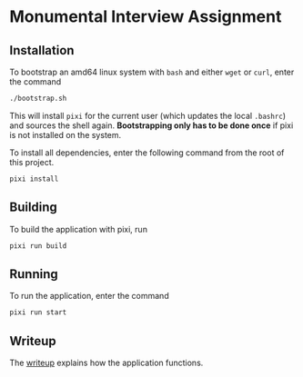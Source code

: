 # Monumental Interview Assignment

## Installation

To bootstrap an amd64 linux system with `bash` and either `wget` or `curl`, enter the command

```bash
./bootstrap.sh
```

This will install `pixi` for the current user (which updates the local `.bashrc`) and sources
the shell again. **Bootstrapping only has to be done once** if pixi is not installed on the system.

To install all dependencies, enter the following command from the root of this project.

```bash
pixi install
```

## Building

To build the application with pixi, run

```bash
pixi run build
```

## Running

To run the application, enter the command

```bash
pixi run start
```

## Writeup

The [writeup](./writeup.md) explains how the application functions.
